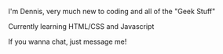 I'm Dennis, very much new to coding and all of the "Geek Stuff"

Currently learning HTML/CSS and Javascript

If you wanna chat, just message me!
